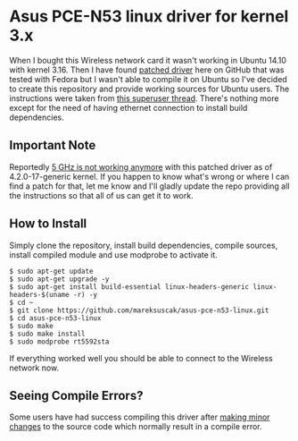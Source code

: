 # Asus PCE-N53 linux driver for kernel 3.x

When I bought this Wireless network card it wasn't working in Ubuntu 14.10 with kernel 3.16. Then I have found [patched driver](https://github.com/unused/patched-Asus-PCE-N53-linux-driver) here on GitHub that was tested with Fedora but I wasn't able to compile it on Ubuntu so I've decided to create this repository and provide working sources for Ubuntu users. The instructions were taken from [this superuser thread](http://superuser.com/questions/663190/asus-pce-n53-11n-n600-pci-e-adapter-on-3-x-kernel). There's nothing more except for the need of having ethernet connection to install build dependencies.

## Important Note

Reportedly [5 GHz is not working anymore](https://github.com/mareksuscak/asus-pce-n53-linux/issues/2) with this patched driver as of 4.2.0-17-generic kernel. If you happen to know what's wrong or where I can find a patch for that, let me know and I'll gladly update the repo providing all the instructions so that all of us can get it to work.

## How to Install

Simply clone the repository, install build dependencies, compile sources, install compiled module and use modprobe to activate it.

```
$ sudo apt-get update
$ sudo apt-get upgrade -y
$ sudo apt-get install build-essential linux-headers-generic linux-headers-$(uname -r) -y
$ cd ~
$ git clone https://github.com/mareksuscak/asus-pce-n53-linux.git
$ cd asus-pce-n53-linux
$ sudo make
$ sudo make install
$ sudo modprobe rt5592sta
```

If everything worked well you should be able to connect to the Wireless network now.

## Seeing Compile Errors?

Some users have had success compiling this driver after [making minor changes](https://github.com/mareksuscak/asus-pce-n53-linux/issues/4#issue-215234424) to the source code which normally result in a compile error.

